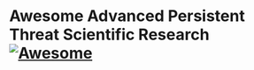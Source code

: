# Awesome Advanced Persistent Threat Scientific Research [![Awesome](https://awesome.re/badge.svg)](https://awesome.re)

